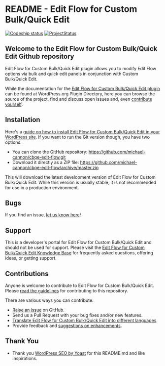 # README - Edit Flow for Custom Bulk/Quick Edit

[![Codeship status](https://www.codeship.io/projects/f9eb9740-729b-0131-62fb-262d8449eba4/status)](https://www.codeship.io/projects/13665)
[![ProjectStatus](http://stillmaintained.com/michael-cannon/cbqe-edit-flow.png)](http://stillmaintained.com/michael-cannon/cbqe-edit-flow)

## Welcome to the Edit Flow for Custom Bulk/Quick Edit Github repository

Edit Flow for Custom Bulk/Quick Edit plugin allows you to modify Edit Flow options via bulk and quick edit panels in conjunction with Custom Bulk/Quick Edit.

While the documentation for the [Edit Flow for Custom Bulk/Quick Edit plugin](http://wordpress.org/plugins/cbqe-edit-flow/) can be found at WordPress.org Plugin Directory, here you can browse the source of the project, find and discuss open issues and, even [contribute yourself](https://github.com/michael-cannon/cbqe-edit-flow/blob/master/CONTRIBUTING.md).

## Installation

Here's a [guide on how to install Edit Flow for Custom Bulk/Quick Edit in your WordPress site](http://wordpress.org/plugins/cbqe-edit-flow/). If you want to run the Git version though, you have two options:

* You can clone the GitHub repository: https://github.com/michael-cannon/cbqe-edit-flow.git
* Download it directly as a ZIP file: https://github.com/michael-cannon/cbqe-edit-flow/archive/master.zip

This will download the latest development version of Edit Flow for Custom Bulk/Quick Edit. While this version is usually stable, it is not recommended for use in a production environment.

## Bugs

If you find an issue, [let us know here](https://github.com/michael-cannon/cbqe-edit-flow/issues/new)!

## Support

This is a developer's portal for Edit Flow for Custom Bulk/Quick Edit and should not be used for support. Please visit the [Edit Flow for Custom Bulk/Quick Edit Knowledge Base](https://nodedesk.zendesk.com/hc/en-us/sections/200861112-WordPress-FAQs) for frequently asked questions, offering ideas, or getting support.

## Contributions

Anyone is welcome to contribute to Edit Flow for Custom Bulk/Quick Edit. Please [read the guidelines](https://github.com/michael-cannon/cbqe-edit-flow/blob/master/CONTRIBUTING.md) for contributing to this repository.

There are various ways you can contribute:

* [Raise an issue](https://github.com/michael-cannon/cbqe-edit-flow/issues) on GitHub.
* Send us a Pull Request with your bug fixes and/or new features.
* [Translate Edit Flow for Custom Bulk/Quick Edit into different languages](https://nodedesk.zendesk.com/hc/en-us/articles/202294892-How-do-I-change-Testimonials-Widget-text-labels-).
* Provide feedback and [suggestions on enhancements](https://github.com/michael-cannon/cbqe-edit-flow/issues?direction=desc&labels=Enhancement&page=1&sort=created&state=open).

## Thank You
* Thank you [WordPress SEO by Yoast](https://github.com/jdevalk/wordpress-seo/blob/master/README.md) for this README.md and like inspirations.
